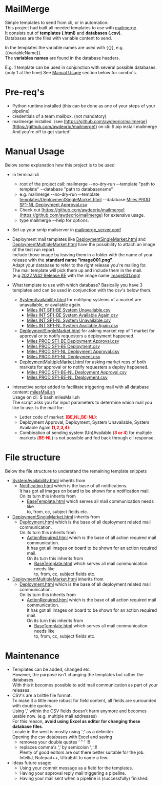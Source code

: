 # MailMerge
Simple templates to send from cli, or in automation.\
This project had built all needed templates to use with [mailmerge](https://github.com/awdeorio/mailmerge).\
It consists out of **templates (.html)** and **databases (.csv)**.\
Databases are the files with variable content to send.

In the templates the variable names are used with {{}}, e.g. {{variableName}}.\
The **variables names** are found in the database headers.

E.g.  1 template can be used in conjunction with several possible databases.\
(only 1 at the time) See [Manual Usage](#manual-usage) section below for combo's.   

# Pre-req's
* Python runtime installed (this can be done as one of your steps of your pipeline)
* credentials of a team mailbox.  (not mandatory)
* mailmerge installed. (see [https://github.com/awdeorio/mailmerge](https://github.com/awdeorio/mailmerge)) on cli: $ pip install mailmerge\
And you're off to get started!
  
# Manual Usage
Below some explanation how this project is to be used
* In terminal cli
  - root of the project call: mailmerge --no-dry-run --template "path to template" --database "path to databasename"
  - e.g. mailmerge --no-dry-run --template [templates/DeploymentSingleMarket.html](./templates/DeploymentSingleMarket.html) --database [Miles PROD SF1-NL Deployment Approval.csv](Miles%20PROD%20SF1-NL%20Deployment%20Approval.csv)
  - Check out [https://github.com/awdeorio/mailmerge](https://github.com/awdeorio/mailmerge) for extensive usage.
  - type mailmerge --help for options.  
* Set up your smtp mailserver in [mailmerge_server.conf](mailmerge_server.conf) 
* Deployment mail templates like [DeploymentSingleMarket.html](./templates/DeploymentSingleMarket.html) and [DeploymentMultipleMarket.html](./templates/DeploymentMultipleMarket.html) have the possibility to attach an image of the test run report.\
Include those image by leaving them in a folder with the name of your release with the **standard name "image001.png"**.\
Adapt your database to refer to the right release you're mailing for.\
The mail template will pick them up and include them in the mail.\
  (e.g.[2022 W42 Release BE](./images/2022%20W42%20Release%20BE) with the image name [image001.png](./images/2022%20W42%20Release%20BE/image001.png))

* What template to use with which database?  Basically you have 3 templates and can be used in conjunction with the csv's below them.
  - [SystemAvailability.html](./templates/SystemAvailability.html) for notifying systems of a market are unavailable, or available again. 
    - [Miles INT SF1-BE System Unavailable.csv](Miles%20INT%20SF1-BE%20System%20Unavailable.csv) 
    - [Miles INT SF1-BE System Available Again.csv](Miles%20INT%20SF1-BE%20System%20Available%20Again.csv)
    - [Miles INT SF1-NL System Unavailable.csv](Miles%20INT%20SF1-NL%20System%20Unavailable.csv)
    - [Miles INT SF1-NL System Available Again.csv](Miles%20INT%20SF1-NL%20System%20Available%20Again.csv)
  - [DeploymentSingleMarket.html](./templates/DeploymentSingleMarket.html) for asking market rep of 1 market for approval or to notify requesters a deployment happened.  
    - [Miles PROD SF1-BE Deployment Approval.csv](Miles%20PROD%20SF1-BE%20Deployment%20Approval.csv)
    - [Miles PROD SF1-BE Deployment.csv](Miles%20PROD%20SF1-BE%20Deployment.csv)
    - [Miles PROD SF1-NL Deployment Approval.csv](Miles%20PROD%20SF1-NL%20Deployment%20Approval.csv)
    - [Miles PROD SF1-NL Deployment.csv](Miles%20PROD%20SF1-NL%20Deployment.csv)
  - [DeploymentMultipleMarket.html](./templates/DeploymentMultipleMarket.html) for asking market reps of both markets for approval or to notify requesters a deploy happened.
    - [Miles PROD SF1-BE-NL Deployment Approval.csv](Miles%20PROD%20SF1-BE-NL%20Deployment%20Approval.csv)
    - [Miles PROD SF1-BE-NL Deployment.csv](Miles%20PROD%20SF1-BE-NL%20Deployment.csv)

* Interactive script added to facilitate triggering mail with all database content: [milesMail.sh](milesMail.sh)\
Usage on cli: $ bash milesMail.sh\
The script asks you for input parameters to determine which mail you like to use. Is the mail for: 
  - Letter code of market: <font color='red'>**(BE,NL,BE-NL)**</font>:
  - Deployment Approval, Deployment, System Unavailable, System Available Again <font color='red'>**(1,2,3,4)**</font>:
  - Combination of sending system (Un)Available (<font color='red'>**3 or 4**</font>) for multiple markets (<font color='red'>**BE-NL**</font>) is not possible and fed back through cli response.   

# File structure
Below the file structure to understand the remaining template snippets
- [SystemAvailability.html](./templates/SystemAvailability.html) inherits from 
  - [Notification.html](./templates/layouts/Notification.html) which is the base of all notifications.\
  It has got all images on board to be shown for a notification mail.\
  On its turn this inherits from 
    - [BaseTemplate.html](./templates/layouts/BaseTemplate.html) which serves all mail communication needs like\
    to, from, cc, subject fields etc.
- [DeploymentSingleMarket.html](./templates/DeploymentSingleMarket.html) inherits from
  - [Deployment.html](./templates/layouts/Notification.html) which is the base of all deployment related mail communication.\
  On its turn this inherits from
    - [ActionRequired.html](./templates/layouts/ActionRequired.html) which is the base of all action required mail communication.\
    It has got all images on board to be shown for an action required mail.\
    On its turn this inherits from
      - [BaseTemplate.html](./templates/layouts/BaseTemplate.html) which serves all mail communication needs like\
      to, from, cc, subject fields etc.
- [DeploymentMultipleMarket.html](./templates/DeploymentMultipleMarket.html) inherits from
  - [Deployment.html](./templates/layouts/Notification.html) which is the base of all deployment related mail communication.\
  On its turn this inherits from
    - [ActionRequired.html](./templates/layouts/ActionRequired.html) which is the base of all action required mail communication.\
    It has got all images on board to be shown for an action required mail.\
    On its turn this inherits from
      - [BaseTemplate.html](./templates/layouts/BaseTemplate.html) which serves all mail communication needs like\
      to, from, cc, subject fields etc.

# Maintenance 
* Templates can be added, changed etc.\
However, the purpose isn't changing the templates but rather the databases.\
With this it becomes possible to add mail communication as part of your releases.
* CSV's are a brittle file format.\
To make it a little more robust for field content, all fields are surrounded with double quotes.\
Using ',' within the CSV fields doesn't harm anymore and becomes usable now. (e.g. multiple mail addresses)\
For this reason, **avoid using Excel as editor for changing these database files**.\
Locale in the west is mostly using ';' as a delimiter.\
Opening the csv databases with Excel and saving 
  * removes your double quotes ' " '  !!!
  * replaces comma's ',' by semicolon ';'.!!\
  Plenty of good editors are out there better suitable for the job.\
  IntelliJ, Notepad++, UltraEdit to name a few. 
* Ideas future usage: 
  * Using your commit message as a field for the templates. 
  * Having your approval reply mail triggering a pipeline. 
  * Having your mail sent when a pipeline is (successfully) finished. 
